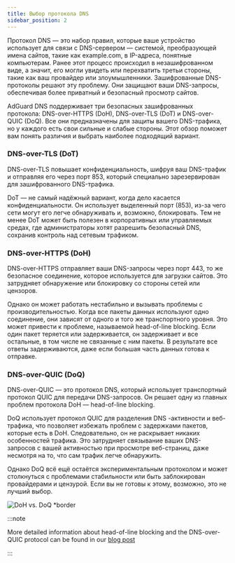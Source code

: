 ```yaml
---
title: Выбор протокола DNS
sidebar_position: 2
---
```


Протокол DNS — это набор правил, которые ваше устройство использует для связи с DNS-сервером — системой, преобразующей имена сайтов, такие как example.com, в IP-адреса, понятные компьютерам. Ранее этот процесс происходил в незашифрованном виде, а значит, его могли увидеть или перехватить третьи стороны, такие как ваш провайдер или злоумышленники. Зашифрованные DNS-протоколы решают эту проблему. Они защищают ваши DNS-запросы, обеспечивая более приватный и безопасный просмотр сайтов.

AdGuard DNS поддерживает три безопасных зашифрованных протокола: DNS-over-HTTPS (DoH), DNS-over-TLS (DoT) и DNS-over-QUIC (DoQ). Все они предназначены для защиты вашего DNS-трафика, но у каждого есть свои сильные и слабые стороны. Этот обзор поможет вам понять различия и выбрать наиболее подходящий вариант.

### DNS-over-TLS (DoT)

DNS-over-TLS повышает конфиденциальность, шифруя ваш DNS-трафик и отправляя его через порт 853, который специально зарезервирован для зашифрованного DNS-трафика.

DoT — не самый надёжный вариант, когда дело касается конфиденциальности. Он использует выделенный порт (853), из-за чего сети могут его легче обнаруживать и, возможно, блокировать. Тем не менее DoT может быть полезен в корпоративных или управляемых средах, где администраторы хотят разрешить безопасный DNS, сохранив контроль над сетевым трафиком.

### DNS-over-HTTPS (DoH)

DNS-over-HTTPS отправляет ваши DNS-запросы через порт 443, то же безопасное соединение, которое используется для загрузки сайтов. Это затрудняет обнаружение или блокировку со стороны сетей или цензоров.

Однако он может работать нестабильно и вызывать проблемы с производительностью. Когда все пакеты данных используют одно соединение, они зависят от одного и того же транспортного уровня. Это может привести к проблеме, называемой head-of-line blocking. Если один пакет теряется или задерживается, он задерживает и все остальные, в том числе не связанные с ним пакеты. В результате все ответы задерживаются, даже если большая часть данных готова к отправке.

### DNS-over-QUIC (DoQ)

DNS-over-QUIC — это протокол DNS, который использует транспортный протокол QUIC для передачи DNS-запросов. Он решает одну из главных проблем протокола DoH — head-of-line blocking.

DoQ использует протокол QUIC для разделения DNS -активности и веб-трафика, что позволяет избежать проблем с задержками пакетов, которые есть в DoH. Следовательно, он не раскрывает никаких особенностей трафика. Это затрудняет связывание ваших DNS-запросов с вашей активностью при просмотре веб-страниц, даже несмотря на то, что сам трафик легче обнаружить.

Однако DoQ всё ещё остаётся экспериментальным протоколом и может столкнуться с проблемами стабильности или быть заблокирован провайдерами и цензурой. Если вы не готовы к этому, возможно, это не лучший выбор.

![DoH vs. DoQ \*border](https://cdn.adtidy.org/blog/new/gy178dohdoq.jpg)

:::note

More detailed information about head-of-line blocking and the DNS-over-QUIC protocol can be found in our [blog post](https://adguard-dns.io/en/blog/dns-over-quic.html)

:::
